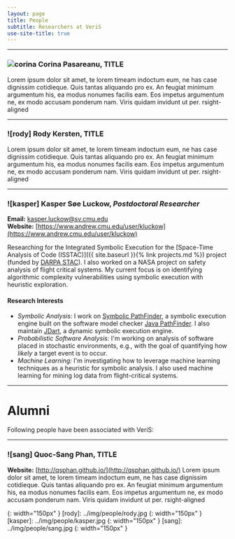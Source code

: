 ```yaml
---
layout: page
title: People
subtitle: Researchers at VeriS
use-site-title: true
---
```


---

### ![corina] Corina Pasareanu, TITLE

Lorem ipsum dolor sit amet, te lorem timeam indoctum eum, ne has case dignissim cotidieque. Quis tantas aliquando pro ex. An feugiat minimum argumentum his, ea modus nonumes facilis eam. Eos impetus argumentum ne, ex modo accusam ponderum nam. Viris quidam invidunt ut per. rsight-aligned

---

### ![rody] Rody Kersten, TITLE

Lorem ipsum dolor sit amet, te lorem timeam indoctum eum, ne has case dignissim cotidieque. Quis tantas aliquando pro ex. An feugiat minimum argumentum his, ea modus nonumes facilis eam. Eos impetus argumentum ne, ex modo accusam ponderum nam. Viris quidam invidunt ut per. rsight-aligned

---

### ![kasper] Kasper Søe Luckow, *Postdoctoral Researcher*
**Email:** [kasper.luckow@sv.cmu.edu](mailto:kasper.luckow@sv.cmu.edu)  
**Website:** [https://www.andrew.cmu.edu/user/kluckow](https://www.andrew.cmu.edu/user/kluckow)

Researching for the Integrated Symbolic Execution for the [Space-Time Analysis of Code (ISSTAC)]({{ site.baseurl }}{% link projects.md %}) project (funded by [DARPA STAC](http://www.darpa.mil/program/space-time-analysis-for-cybersecurity)). I also worked on a NASA project on safety analysis of flight critical systems. My current focus is on identifying algorithmic complexity vulnerabilities using symbolic execution with heuristic exploration.

#### Research Interests
- *Symbolic Analysis:* I work on [Symbolic PathFinder](http://babelfish.arc.nasa.gov/trac/jpf/wiki/projects/jpf-symbc), a symbolic execution engine built on the software model checker [Java PathFinder](http://babelfish.arc.nasa.gov/trac/jpf). I also maintain [JDart](https://github.com/psycopaths/jdart), a dynamic symbolic execution engine.
- *Probabilistic Software Analysis:* I'm working on analysis of software placed in stochastic environments, e.g., with the goal of quantifying how *likely* a target event is to occur.
- *Machine Learning:* I'm investigating how to leverage machine learning techniques as a heuristic for symbolic analysis. I also used machine learning for mining log data from flight-critical systems.


---

# Alumni
Following people have been associated with VeriS:

---

### ![sang] Quoc-Sang Phan, TITLE
**Website:** [http://qsphan.github.io/](http://qsphan.github.io/)
Lorem ipsum dolor sit amet, te lorem timeam indoctum eum, ne has case dignissim cotidieque. Quis tantas aliquando pro ex. An feugiat minimum argumentum his, ea modus nonumes facilis eam. Eos impetus argumentum ne, ex modo accusam ponderum nam. Viris quidam invidunt ut per. rsight-aligned


[corina]: ../img/people/corina.png 
{: width="150px" }
[rody]: ../img/people/rody.jpg 
{: width="150px" }
[kasper]: ../img/people/kasper.jpg 
{: width="150px" }
[sang]: ../img/people/sang.jpg
{: width="150px" }



